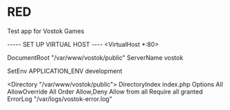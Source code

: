 # RED
Test app for Vostok Games

----- SET UP VIRTUAL HOST ----
<VirtualHost *:80>

   DocumentRoot "/var/www/vostok/public"
   ServerName vostok

   SetEnv APPLICATION_ENV development

   <Directory "/var/www/vostok/public">
    DirectoryIndex index.php
    Options All
    AllowOverride All
    Order Allow,Deny
    Allow from all
    Require all granted
   </Directory>
  ErrorLog "/var/logs/vostok-error.log"
</VirtualHost>

